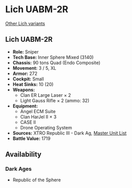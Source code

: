 # Lich UABM-2R

[Other Lich variants](../lich.md)

## Lich UABM-2R
- **Role:** Sniper
- **Tech Base:** Inner Sphere Mixed (3140)
- **Chassis:** 90 tons Quad (Endo Composite)
- **Movement:** 3 / 5, XL
- **Armor:** 272
- **Cockpit:** Small
- **Heat Sinks:** 10 (20)
- **Weapons:**
  - Clan ER Large Laser × 2
  - Light Gauss Rifle × 2 (ammo: 32)
- **Equipment:**
  - Angel ECM Suite
  - Clan HarJel II × 3
  - CASE II
  - Drone Operating System
- **Sources:** XTRO Republic III - Dark Ag, [Master Unit List](http://masterunitlist.info/Unit/Details/7385/lich-uabm-2r)
- **Battle Value:** 1719

## Availability

### Dark Ages
- Republic of the Sphere

